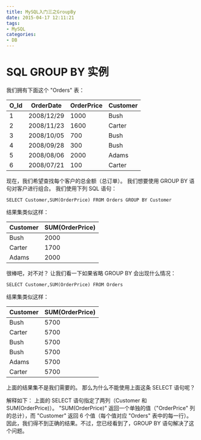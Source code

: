 ```yaml
---
title: MySQL入门三之GroupBy
date: 2015-04-17 12:11:21
tags:
- MySQL
categories:
- DB
---
```



# SQL GROUP BY 实例

我们拥有下面这个 "Orders" 表：

|O_Id|	OrderDate	|OrderPrice	|Customer|
|----|----	|----	|-----|
|1|	2008/12/29	|1000	|Bush|
|2|	2008/11/23	|1600	|Carter|
|3|	2008/10/05	|700	|Bush|
|4|	2008/09/28	|300	|Bush|
|5|	2008/08/06	|2000	|Adams|
|6|	2008/07/21	|100	|Carter|

现在，我们希望查找每个客户的总金额（总订单）。
我们想要使用 GROUP BY 语句对客户进行组合。
我们使用下列 SQL 语句：

`SELECT Customer,SUM(OrderPrice) FROM Orders GROUP BY Customer`

结果集类似这样：

|Customer|	SUM(OrderPrice)|
|-----|-----|
|Bush|	2000|
|Carter|	1700|
|Adams|	2000|

很棒吧，对不对？
让我们看一下如果省略 GROUP BY 会出现什么情况：

`SELECT Customer,SUM(OrderPrice) FROM Orders`

结果集类似这样：

|Customer|	SUM(OrderPrice)|
|-----|-----|
|Bush	|5700|
|Carter	|5700|
|Bush	|5700|
|Bush	|5700|
|Adams	|5700|
|Carter	|5700|

上面的结果集不是我们需要的。
那么为什么不能使用上面这条 SELECT 语句呢？

解释如下：
上面的 SELECT 语句指定了两列（Customer 和 SUM(OrderPrice)）。
"SUM(OrderPrice)" 返回一个单独的值（"OrderPrice" 列的总计），而 "Customer" 返回 6 个值（每个值对应 "Orders" 表中的每一行）。
因此，我们得不到正确的结果。不过，您已经看到了，GROUP BY 语句解决了这个问题。